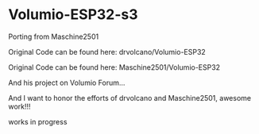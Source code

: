 # Volumio-ESP32-s3
Porting from Maschine2501

Original Code can be found here: drvolcano/Volumio-ESP32


Original Code can be found here: Maschine2501/Volumio-ESP32

And his project on Volumio Forum...

And I want to honor the efforts of drvolcano and Maschine2501, awesome work!!!

works in progress
